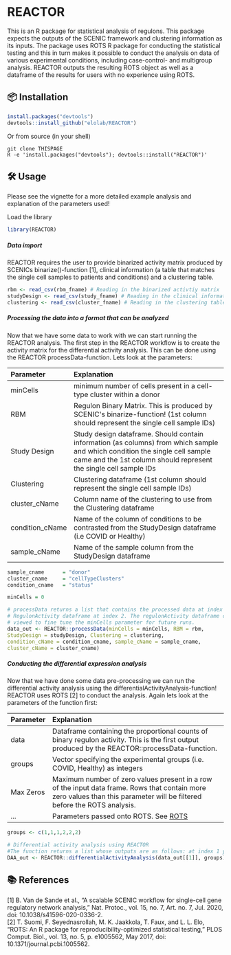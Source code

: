 # REACTOR
This is an R package for statistical analysis of regulons. This package expects the outputs of the SCENIC framework and clustering information as its inputs. The package uses ROTS R package for conducting the statistical testing and this in turn makes it possible to conduct the analysis on data of various experimental conditions, including case-control- and multigroup analysis. REACTOR outputs the resulting ROTS object as well as a dataframe of the results for users with no experience using ROTS.


## :package: Installation
``` R 
install.packages("devtools")
devtools::install_github("elolab/REACTOR")

```

Or from source (in your shell)
```
git clone THISPAGE
R -e 'install.packages("devtools"); devtools::install("REACTOR")'
```


## :hammer_and_wrench: Usage

Please see the vignette for a more detailed example analysis and explanation of the parameters used!

Load the library
``` R 
library(REACTOR)

```
##### Data import
REACTOR requires the user to provide binarized activity matrix produced by SCENICs binarize()-function [1], clinical information (a table that matches the single cell samples to patients and conditions) and a clustering table.
``` R 
rbm <- read_csv(rbm_fname) # Reading in the binarized activtiy matrix
studyDesign <- read_csv(study_fname) # Reading in the clinical information
clustering <- read_csv(cluster_fname) # Reading in the clustering table
```
##### Processing the data into a format that can be analyzed

Now that we have some data to work with we can start running the REACTOR analysis. The first step in the REACTOR workflow is to create the activity matrix for the differential activity analysis. This can be done using the REACTOR processData-function. Lets look at the parameters:

|Parameter |Explanation |
|:-------- |:-------- |
|minCells |minimum number of cells present in a cell-type cluster within a donor |
|RBM |Regulon Binary Matrix. This is produced by SCENIC's binarize-function! (1st column should represent the single cell sample IDs) |
|Study Design |Study design dataframe. Should contain information (as columns) from which sample and which condition the single cell sample came and the 1st column should represent the single cell sample IDs  |
|Clustering |Clustering dataframe (1st column should represent the single cell sample IDs) |
|cluster_cName |Column name of the clustering to use from the Clustering dataframe |
|condition_cName |Name of the column of conditions to be contrasted from the StudyDesign dataframe (i.e COVID or Healthy) |
|sample_cName |Name of the sample column from the StudyDesign dataframe |

``` R 
sample_cname      = "donor"
cluster_cname     = "cellTypeClusters"
condition_cname   = "status"

minCells = 0

# processData returns a list that contains the processed data at index 1 and
# RegulonActivity dataframe at index 2. The regulonActivity dataframe can be
# viewed to fine tune the minCells parameter for future runs.
data_out <- REACTOR::processData(minCells = minCells, RBM = rbm,
StudyDesign = studyDesign, Clustering = clustering,
condition_cName = condition_cname, sample_cName = sample_cname,
cluster_cName = cluster_cname)
```
##### Conducting the differential expression analysis
Now that we have done some data pre-processing we can run the differential activity analysis using the differentialActivityAnalysis-function! REACTOR uses ROTS [2] to conduct the analysis.
Again lets look at the parameters of the function first:

|Parameter |Explanation |
|:-------- |:-------- |
|data |Dataframe containing the proportional counts of binary regulon activity. This is the first output produced by the REACTOR::processData-function. |
|groups |Vector specifying the experimental groups (i.e. COVID, Healthy) as integers |
|Max Zeros |Maximum number of zero values present in a row of the input data frame. Rows that contain more zero values than this parameter will be filtered before the ROTS analysis. |
|... |Parameters passed onto ROTS. See  [ROTS](https://www.bioconductor.org/packages/release/bioc/html/ROTS.html) |

``` R 
groups <- c(1,1,1,2,2,2) 

# Differential activity analysis using REACTOR
#The function returns a list whose outputs are as follows: at index 1 you have the ROTS object and at index 2 you have simplified results table 
DAA_out <- REACTOR::differentialActivityAnalysis(data_out[[1]], groups)
```


## :books: References
[1] B. Van de Sande et al., “A scalable SCENIC workflow for single-cell gene regulatory network analysis,” Nat. Protoc., vol. 15, no. 7, Art. no. 7, Jul. 2020, doi: 10.1038/s41596-020-0336-2.<br>
[2] T. Suomi, F. Seyednasrollah, M. K. Jaakkola, T. Faux, and L. L. Elo, “ROTS: An R package for reproducibility-optimized statistical testing,” PLOS Comput. Biol., vol. 13, no. 5, p. e1005562, May 2017, doi: 10.1371/journal.pcbi.1005562.